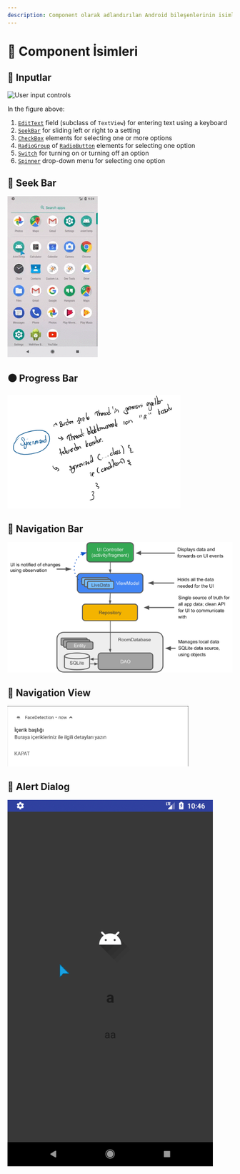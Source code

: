 ```yaml
---
description: Component olarak adlandırılan Android bileşenlerinin isimleri yer alır.
---
```


# 🧐 Component İsimleri

## 🔂 Inputlar

![ User input controls](https://google-developer-training.github.io/android-developer-fundamentals-course-concepts-v2/images/4-2-c-input-controls/user_input_controls_composite.png)

In the figure above:

1. [`EditText`](https://developer.android.com/reference/android/widget/EditText.html) field \(subclass of `TextView`\) for entering text using a keyboard
2. [`SeekBar`](https://developer.android.com/reference/android/widget/SeekBar.html) for sliding left or right to a setting
3. [`CheckBox`](https://developer.android.com/reference/android/widget/CheckBox.html) elements for selecting one or more options
4. [`RadioGroup`](https://developer.android.com/reference/android/widget/RadioGroup.html) of [`RadioButton`](https://developer.android.com/reference/android/widget/RadioButton.html) elements for selecting one option
5. [`Switch`](https://developer.android.com/reference/android/widget/Switch.html) for turning on or turning off an option
6. [`Spinner`](https://developer.android.com/reference/android/widget/Spinner.html) drop-down menu for selecting one option

## 🍢 Seek Bar

![](../.gitbook/assets/image%20%2820%29.png)

## ⚫ Progress Bar

![](../.gitbook/assets/image%20%2832%29.png)

## 🔀 Navigation Bar

![](../.gitbook/assets/image%20%2841%29.png)

## 🕎 Navigation View

![](../.gitbook/assets/image%20%2813%29.png)

## 💬 Alert Dialog

![](../.gitbook/assets/image%20%2844%29.png)

